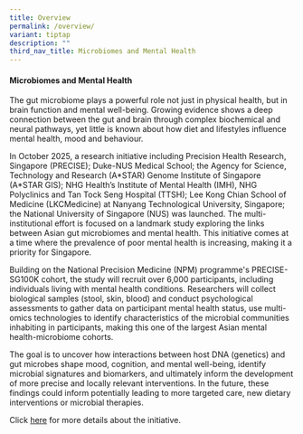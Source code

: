 ```yaml
---
title: Overview
permalink: /overview/
variant: tiptap
description: ""
third_nav_title: Microbiomes and Mental Health
---
```

<h4><strong>Microbiomes and Mental Health</strong>&nbsp;</h4>
<p>The gut microbiome plays a powerful role not just in physical health,
but in brain function and mental well-being. Growing evidence shows a deep
connection between the gut and brain through complex biochemical and neural
pathways, yet little is known about how diet and lifestyles influence mental
health, mood and behaviour. &nbsp;</p>
<p></p>
<p>In October 2025, a research initiative including Precision Health Research,
Singapore (PRECISE); Duke-NUS Medical School; the Agency for Science, Technology
and Research (A*STAR) Genome Institute of Singapore (A*STAR GIS); NHG Health’s
Institute of Mental Health (IMH), NHG Polyclinics and Tan Tock Seng Hospital
(TTSH); Lee Kong Chian School of Medicine (LKCMedicine) at Nanyang Technological
University, Singapore; the National University of Singapore (NUS) was launched.
The multi-institutional effort is focused on a landmark study exploring
the links between Asian gut microbiomes and mental health. This initiative
comes at a time where the prevalence of poor mental health is increasing,
making it a priority for Singapore.&nbsp;</p>
<p></p>
<p>Building on the National Precision Medicine (NPM) programme's PRECISE-SG100K
cohort, the study will recruit over 6,000 participants, including individuals
living with mental health conditions. Researchers will collect biological
samples (stool, skin, blood) and conduct psychological assessments to gather
data on participant mental health status, use multi-omics technologies
to identify characteristics of the microbial communities inhabiting in
participants, making this one of the largest Asian mental health-microbiome
cohorts.&nbsp;&nbsp;</p>
<p></p>
<p>The goal is to uncover how interactions between host DNA (genetics) and
gut microbes shape mood, cognition, and mental well-being, identify microbial
signatures and biomarkers, and ultimately inform the development of more
precise and locally relevant interventions. In the future, these findings
could inform potentially leading to more targeted care, new dietary interventions
or microbial therapies. &nbsp;</p>
<p></p>
<p>Click <a href="https://npm.sg/mental-health-s-new-frontier-the-microbiome-within/" rel="noopener nofollow" target="_blank">here</a> for
more details about the initiative.</p>